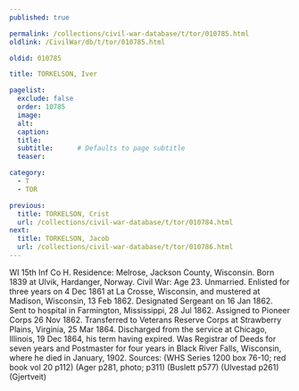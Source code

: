 ```yaml
---
published: true

permalink: /collections/civil-war-database/t/tor/010785.html
oldlink: /CivilWar/db/t/tor/010785.html

oldid: 010785

title: TORKELSON, Iver

pagelist:
  exclude: false
  order: 10785
  image: 
  alt:
  caption:
  title:
  subtitle:      # Defaults to page subtitle
  teaser:

category: 
  - T 
  - TOR

previous:
  title: TORKELSON, Crist
  url: /collections/civil-war-database/t/tor/010784.html  
next:
  title: TORKELSON, Jacob
  url: /collections/civil-war-database/t/tor/010786.html   
---
```

WI 15th Inf Co H. Residence: Melrose, Jackson County, Wisconsin. Born 1839 at Ulvik, Hardanger, Norway. Civil War: Age 23. Unmarried. Enlisted for three years on 4 Dec 1861 at La Crosse, Wisconsin, and mustered at Madison, Wisconsin, 13 Feb 1862. Designated Sergeant on 16 Jan 1862. Sent to hospital in Farmington, Mississippi, 28 Jul 1862. Assigned to Pioneer Corps 26 Nov 1862. Transferred to Veterans Reserve Corps at Strawberry Plains, Virginia, 25 Mar 1864. Discharged from the service at Chicago, Illinois, 19 Dec 1864, his term having expired. Was Registrar of Deeds for seven years and Postmaster for four years in Black River Falls, Wisconsin, where he died in January, 1902. Sources: (WHS Series 1200 box 76-10; red book vol 20 p112) (Ager p281, photo; p311) (Buslett p577) (Ulvestad p261) (Gjertveit)